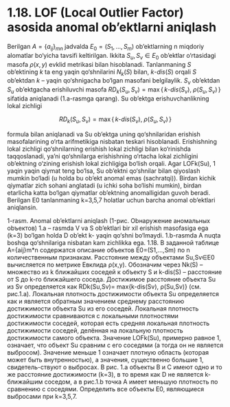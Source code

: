 # 1.18. LOF (Local Outlier Factor) asosida anomal ob’ektlarni aniqlash

Berilgan $A=\{a_{ij}\}_{mn}$ jadvalda $E_{0} = (S_{1}, \ldots, S_{m})$ ob’ektlarning n miqdoriy alomatlar bo‘yicha tavsifi keltirilgan. Ikkita $S_{u}, S_{v} \in E_{0}$ ob’ektlar o‘rtasidagi masofa $\rho(x,y)$ еvklid metrikasi bilan hisoblanadi. Tanlanmaning $S$ ob’ektining $k$ ta eng yaqin qo‘shnilarini $N_{k}(S)$ bilan, $k\text{-}dis(S)$ orqali $S$ ob’ektdan $k$ – yaqin qo‘shnigacha bo‘lgan masofani belgilaylik. $S_{v}$ ob’ektdan $S_{u}$ ob’ektgacha erishiluvchi masofa $RD_{k}(S_{u}, S_{v}) = \max \{\, k\text{-}dis(S_{v}), \; \rho(S_{u}, S_{v}) \,\}$ sifatida aniqlanadi (1.a-rasmga qarang).
Su ob’ektga erishuvchanlikning lokal zichligi

$$
RD_{k}(S_{u}, S_{v}) = \max \{\, k\text{-}dis(S_{v}), \; \rho(S_{u}, S_{v}) \,\}
$$

formula bilan aniqlanadi va Su ob’ektga uning qo‘shnilaridan erishish masofalarining o‘rta arifmetikiga nisbatan teskari hisoblanadi. Erishishning lokal zichligi qo‘shnilarning erishish lokal zichligi bilan
ko‘rinishda taqqoslanadi, ya’ni qo‘shnilarga erishishning o‘rtacha lokal zichligini ob’ektning o‘zining erishish lokal zichligiga bo‘lish orqali.
Agar LOFk(Su), 1 yaqin yaqin qiymat teng bo‘lsa, Su ob’ektni qo‘shnilar bilan qiyoslash mumkin bo‘ladi (u holda bu ob’ekt anomal emas (sachratqi)). Birdan kichik qiymatlar zich sohani anglatadi (u ichki soha bo‘lishi mumkin), birdan еtarlicha katta bo‘lgan qiymatlar ob’ektning anomalligidan guvoh beradi.
Berilgan E0 tanlanmaning k=3,5,7 holatlar uchun barcha anomal ob’ektlari aniqlansin.

1-rasm. Anomal ob’ektlarni aniqlash
 (1-рис. Оbнaружeниe aномaльных оbъeктов)
1.a – rasmda V va S ob’ektlari bir xil erishish masofasiga ega (k=3) bo‘lgan holda D ob’ekt k- yaqin qo‘shni bo‘lmaydi. 1.b-rasmda A nuqta boshqa qo‘shnilariga nisbatan kam zichlikka ega. 
1.18. В заданной таблице A={aij}m*n содержатся описание объектов E0=(S1,…,Sm) по n количественным признакам. Расстояние между объектами Su,Sv∈E0 вычисляется по метрике Евклида ρ(x,y). Обозначим через Nk(S) – множество из k ближайших соседей к объекту S и k-dis(S) – расстояние от S до k-го ближайшего соседа. Достижимое расстояние объекта Su из Sv определяется как RDk(Su,Sv)= max{k-dis(Sv), ρ(Su,Sv)} (см. рис.1.а).
Локальная плотность достижимости объекта Su определяется как
и является обратным значением среднему расстоянию достижимости объекта Su из его соседей. Локальная плотность достижимости сравниваются с локальными плотностями достижимости соседей,
которая есть средняя локальная плотность достижимости соседей, делённая на локальную плотность достижимости самого объекта. 
Значение LOFk(Su), примерно равное 1, означает, что объект Su сравним с его соседями (а тогда он не является выбросом). Значение меньше 1 означает плотную область (которая может быть внутренностью), а значения, существенно большие 1, свидетель-ствуют о выбросах. 
В рис. 1.а объекты B и C имеют одно и то же расстояние достижимости (k=3), в то время как D не является k-ближайшим соседом, а в рис.1.b точка A имеет меньшую плотность по сравнению с соседями.
Определить все объекты E0, являющиеся выбросами при k=3,5,7.

